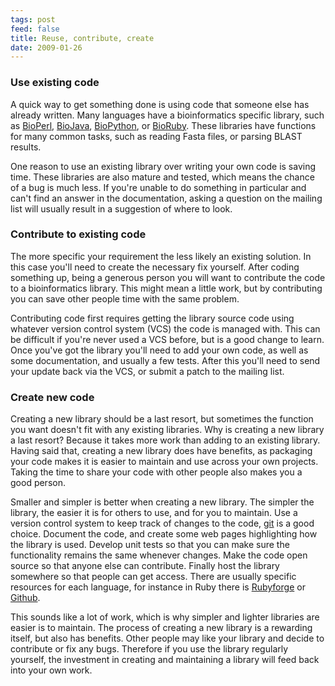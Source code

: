 ```yaml
---
tags: post
feed: false
title: Reuse, contribute, create
date: 2009-01-26
---
```


### Use existing code

A quick way to get something done is using code that someone else has already
written. Many languages have a bioinformatics specific library, such as
[BioPerl][perl], [BioJava][java], [BioPython][python], or [BioRuby][ruby].
These libraries have functions for many common tasks, such as reading Fasta
files, or parsing BLAST results.

One reason to use an existing library over writing your own code is saving
time. These libraries are also mature and tested, which means the chance of a
bug is much less. If you're unable to do something in particular and can't
find an answer in the documentation, asking a question on the mailing list will
usually result in a suggestion of where to look.

### Contribute to existing code

The more specific your requirement the less likely an existing solution. In
this case you'll need to create the necessary fix yourself. After coding
something up, being a generous person you will want to contribute the code to a
bioinformatics library. This might mean a little work, but by contributing you
can save other people time with the same problem.

Contributing code first requires getting the library source code using whatever
version control system (VCS) the code is managed with. This can be difficult if
you're never used a VCS before, but is a good change to learn. Once you've got
the library you'll need to add your own code, as well as some documentation,
and usually a few tests. After this you'll need to send your update back via
the VCS, or submit a patch to the mailing list.

### Create new code

Creating a new library should be a last resort, but sometimes the function you
want doesn't fit with any existing libraries. Why is creating a new library a
last resort? Because it takes more work than adding to an existing library.
Having said that, creating a new library does have benefits, as packaging your
code makes it is easier to maintain and use across your own projects. Taking
the time to share your code with other people also makes you a good person.

Smaller and simpler is better when creating a new library. The simpler the
library, the easier it is for others to use, and for you to maintain. Use a
version control system to keep track of changes to the code, [git][git] is a
good choice. Document the code, and create some web pages highlighting how the
library is used. Develop unit tests so that you can make sure the functionality
remains the same whenever changes. Make the code open source so that anyone
else can contribute. Finally host the library somewhere so that people can get
access. There are usually specific resources for each language, for instance in
Ruby there is [Rubyforge][forge] or [Github][gh].

This sounds like a lot of work, which is why simpler and lighter libraries are
easier is to maintain. The process of creating a new library is a rewarding
itself, but also has benefits. Other people may like your library and decide to
contribute or fix any bugs. Therefore if you use the library regularly
yourself, the investment in creating and maintaining a library will feed back
into your own work.

[perl]: http://www.bioperl.org/wiki/Main_Page
[java]: http://biojava.org/wiki/Main_Page
[ruby]: http://bioruby.open-bio.org/
[python]: http://www.biopython.org/wiki/Documentation
[git]: http://git-scm.com/
[forge]: http://rubyforge.org/
[gh]: https://github.com/
